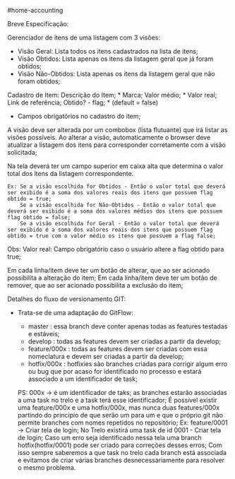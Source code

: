 #home-accounting

Breve Especificação:

Gerenciador de itens de uma listagem com 3 visões:
 - Visão Geral: Lista todos os itens cadastrados na lista de itens;
 - Visão Obtidos: Lista apenas os itens da listagem geral que já foram obtidos;
 - Visão Não-Obtidos: Lista apenas os itens da listagem geral que não foram obtidos; 

Cadastro de Item:
	Descrição do Item; *
	Marca;
	Valor médio; *
	Valor real;
	Link de referência;
	Obtido? - flag; * (default = false)

* Campos obrigatórios no cadastro do item;

A visão deve ser alterada por um combobox (lista flutuante) que irá listar as visões possíveis. Ao alterar a visão, automaticamente o browser deve atualizar a listagem dos itens para corresponder corretamente com a visão solicitada; 

Na tela deverá ter um campo superior em caixa alta que determina o valor total dos itens da listagem correspondente. 

	Ex: Se a visão escolhida for Obtidos - Então o valor total que deverá ser exibido é a soma dos valores reais dos itens que possuem flag 	obtido = true;
		Se a visão escolhida for Não-Obtidos - Então o valor total que deverá ser exibido é a soma dos valores médios dos itens que possuem flag obtido = false;
		Se a visão escolhida for Geral - Então o valor total que deverá ser exibido é a soma dos valores reais dos itens que possuem flag obtido = true com o valor médio os itens que possuem a flag false; 

Obs: Valor real: Campo obrigatório caso o usuário altere a flag obtido para true;

Em cada linha/item deve ter um botão de alterar, que ao ser acionado possibilita a alteração do item; 
Em cada linha/item deve ter um botão de remover, que ao ser acionado possibilita a exclusão do item;

Detalhes do fluxo de versionamento GIT:

  * Trata-se de uma adaptação do GitFlow:
    - master : essa branch deve conter apenas todas as features testadas e estáveis;
    - develop : todas as features devem ser criadas a partir da develop;
    - feature/000x : todas as features devem ser criadas com essa nomeclatura e devem ser criadas a partir da develop;
    - hotfix/000x : hotfixies são branches criadas para corrigir algum erro ou bug que por acaso for identificado no processo e estará associado a um identificador de task; 
    
    PS: 000x -> é um identificador de taks; as branches estarão associadas a uma task no trelo e a task terá esse identificador; É possível existir uma feature/000x e uma hotfix/000x, mas nunca duas features/000x partindo do principio de que serão um para um e que o próprio git não permite branches com nomes repetidos no repositório; 
    Ex: feature/0001 -> Criar tela de login;
      No Trelo existirá uma task de id 0001 - Criar tela de login;
      Caso um erro seja identificado nessa tela uma branch hotfix(hotfix/0001) pode ser criado para correções desses erros; 
      Com isso sempre saberemos a que task no trelo cada branch está associada e evitamos de criar várias branches desnecessariamente   para resolver o mesmo problema.
    




